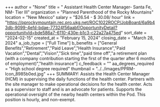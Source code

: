 +++
author = "None"
title = " Assistant Health Center Manager- Santa Fe, NM- Tier III"
organization = "Planned Parenthood of the Rocky Mountains"
location = "New Mexico"
salary = "$26.54 - $ 30.08/ hour"
link = "https://pprockymountain.rec.pro.ukg.net/ROC1022ROCP/JobBoard/6a9b43db-9099-4efd-bdae-77324f56aabf/OpportunityDetail?opportunityId=bde586a7-6110-430e-b1c3-c22a27a475ed"
sort_date = "2024-02-15"
created_at = "February 15, 2024"
closing_date = "March 28, 2024"
a_job_type = ["Full Time"]
b_benefits = ["General Benefits","Retirement","Paid Leave","Health Insurance","Paid Vacation","Dental","Vision","Sick time","paid time off","a retirement plan (with a company contribution starting the first of the quarter after 6 months of employment)","health insurance"]
c_feedback = ""
aa_degrees_required = "High school degree required"
thumbnail = "../../images/PPRM-Icon_8985b0ed.jpg"
+++
SUMMARY: Assists the Health Center Manager (HCM) in supervising the daily functions of the health center. Partners with the site manager to make operational decisions for the health center.  Acts as a supervisor to staff and is an advocate for patients.  Supports the operational oversight of the nearby health centers within the Pod. This position is hourly, and non-exempt.
 